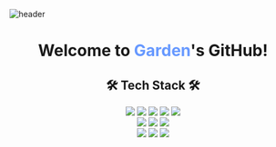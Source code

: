 ![header](https://capsule-render.vercel.app/api?type=soft&color=auto&height=150&section=header&text=Garden&fontSize=70&animation=twinkling)
  
<h1 align="center"> Welcome to <span style="color: #6799FF;">Garden</span>'s GitHub!</h1>

<h2 align="center"> 🛠 Tech Stack 🛠 </h2>

<p align="center">
  <img src="https://img.shields.io/badge/Node.js-2F9D27?style=flat-square&logo=Node.js&logoColor=white"/>
  <img src="https://img.shields.io/badge/typescript-2478FF?style=flat-square&logo=Typescript&logoColor=white"/>
  <img src="https://img.shields.io/badge/javascript-FFE400?style=flat-square&logo=javascript&logoColor=white"/>
  <img src="https://img.shields.io/badge/mongodb-22741C?style=flat-square&logo=mongodb&logoColor=white"/>
  <img src="https://img.shields.io/badge/AWS-FF5E00?style=flat-square&logo=AmazonAWS&logoColor=white"/>
  <br>
  <img src="https://img.shields.io/badge/python-4374D9?style=flat-square&logo=python&logoColor=white"/>
  <img src="https://img.shields.io/badge/django-234200?style=flat-square&logo=django&logoColor=white"/>
  <img src="https://img.shields.io/badge/flask-000000?style=flat-square&logo=flask&logoColor=white"/>
  <br>
  <img src="https://img.shields.io/badge/C Language-003399?style=flat-square&logo=c&logoColor=white"/>
  <img src="https://img.shields.io/badge/HTML-FF5E00?style=flat-square&logo=HTML5&logoColor=white"/>
  <img src="https://img.shields.io/badge/CSS-4374D9?style=flat-square&logo=CSS3&logoColor=white"/>
</p>
